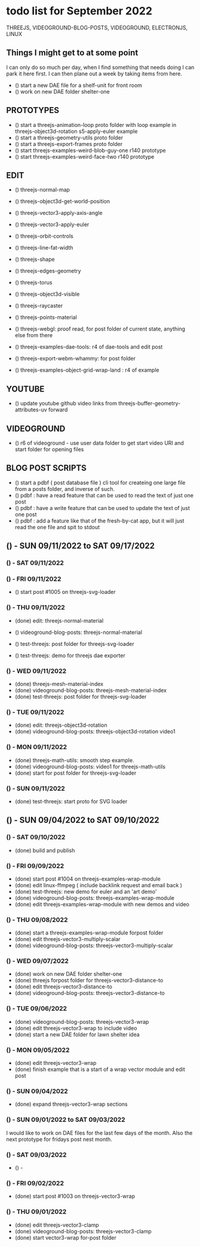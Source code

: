 # todo list for September 2022

THREEJS, VIDEOGROUND-BLOG-POSTS, VIDEOGROUND, ELECTRONJS, LINUX

## Things I might get to at some point

I can only do so much per day, when I find something that needs doing I can park it here first. I can then plane out a week by taking items from here.

* () start a new DAE file for a shelf-unit for front room
* () work on new DAE folder shelter-one

## PROTOTYPES
* () start a threejs-animation-loop proto folder with loop example in threejs-object3d-rotation s5-apply-euler example
* () start a threejs-geometry-utils proto folder
* () start a threejs-export-frames proto folder
* () start threejs-examples-weird-blob-guy-one r140 prototype
* () start threejs-examples-weird-face-two r140 prototype

## EDIT
* () threejs-normal-map
* () threejs-object3d-get-world-position
* () threejs-vector3-apply-axis-angle
* () threejs-vector3-apply-euler
* () threejs-orbit-controls
* () threejs-line-fat-width
* () threejs-shape
* () threejs-edges-geometry
* () threejs-torus

* () threejs-object3d-visible
* () threejs-raycaster
* () threejs-points-material
* () threejs-webgl: proof read, for post folder of current state, anything else from there
* () threejs-examples-dae-tools: r4 of dae-tools and edit post

* () threejs-export-webm-whammy: for post folder
* () threejs-examples-object-grid-wrap-land : r4 of example

## YOUTUBE
* () update youtube github video links from threejs-buffer-geometry-attributes-uv forward

## VIDEOGROUND
* () r6 of videoground - use user data folder to get start video URI and start folder for opening files


## BLOG POST SCRIPTS
* () start a pdbf ( post database file ) cli tool for createing one large file from a posts folder, and inverse of such.
* () pdbf : have a read feature that can be used to read the text of just one post
* () pdbf : have a write feature that can be used to update the text of just one post
* () pdbf : add a feature like that of the fresh-by-cat app, but it will just read the one file and spit to stdout

## () - SUN 09/11/2022 to  SAT 09/17/2022


### () - SAT 09/11/2022

### () - FRI 09/11/2022
* () start post #1005 on threejs-svg-loader

### () - THU 09/11/2022
* (done) edit: threejs-normal-material
* () videoground-blog-posts: threejs-normal-material

* () test-threejs: post folder for threejs-svg-loader
* () test-threejs: demo for threejs dae exporter

### () - WED 09/11/2022
* (done) threejs-mesh-material-index
* (done) videoground-blog-posts: threejs-mesh-material-index
* (done) test-threejs: post folder for threejs-svg-loader

### () - TUE 09/11/2022
* (done) edit: threejs-object3d-rotation
* (done) videoground-blog-posts: threejs-object3d-rotation video1

### () - MON 09/11/2022
* (done) threejs-math-utils: smooth step example.
* (done) videoground-blog-posts: video1 for threejs-math-utils
* (done) start for post folder for threejs-svg-loader

### () - SUN 09/11/2022
* (done) test-threejs: start proto for SVG loader





## () - SUN 09/04/2022 to  SAT 09/10/2022

### () - SAT 09/10/2022
* (done) build and publish

### () - FRI 09/09/2022
* (done) start post #1004 on threejs-examples-wrap-module
* (done) edit linux-ffmpeg ( include backlink request and email back )
* (done) test-threejs: new demo for euler and an 'art demo'
* (done) videoground-blog-posts: threejs-examples-wrap-module
* (done) edit threejs-examples-wrap-module with new demos and video

### () - THU 09/08/2022
* (done) start a threejs-examples-wrap-module forpost folder
* (done) edit threejs-vector3-multiply-scalar
* (done) videoground-blog-posts: threejs-vector3-multiply-scalar

### () - WED 09/07/2022
* (done) work on new DAE folder shelter-one
* (done) threejs forpost folder for threejs-vector3-distance-to
* (done) edit threejs-vector3-distance-to
* (done) videoground-blog-posts: threejs-vector3-distance-to

### () - TUE 09/06/2022
* (done) videoground-blog-posts: threejs-vector3-wrap
* (done) edit threejs-vector3-wrap to include video
* (done) start a new DAE folder for lawn shelter idea

### () - MON 09/05/2022
* (done) edit threejs-vector3-wrap
* (done) finish example that is a start of a wrap vector module and edit post

### () - SUN 09/04/2022
* (done) expand threejs-vector3-wrap sections

### () - SUN 09/01/2022 to  SAT 09/03/2022

I would like to work on DAE files for the last few days of the month. Also the next prototype for fridays post nest month.

### () - SAT 09/03/2022
* () -

### () - FRI 09/02/2022
* (done) start post #1003 on threejs-vector3-wrap

### () - THU 09/01/2022
* (done) edit threejs-vector3-clamp
* (done) videoground-blog-posts: threejs-vector3-clamp
* (done) start vector3-wrap for-post folder
